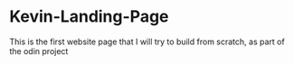 # Kevin-Landing-Page
This is the first website page that I will try to build from scratch, as part of the odin project
